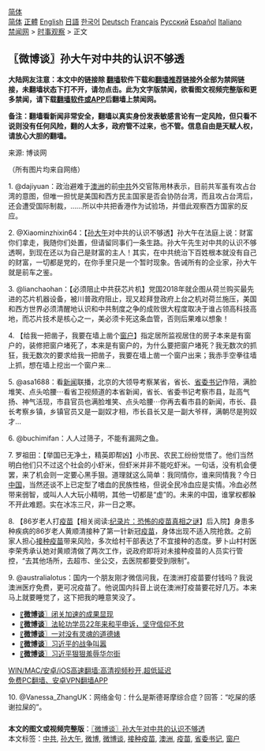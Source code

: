  <!-- 面包屑导航 --> <div class="breadcrumb"><!-- GTranslate: https://gtranslate.io/ -->  <div class="switcher notranslate">  <div class="selected">  <a href="#" onclick="return false;"> 简体</a>  </div>  <div class="option">  <a href="https://www.bannedbook.org" onclick="doGTranslate('zh-CN|zh-CN');jQuery('div.switcher div.selected a').html(jQuery(this).html());return false;" title="简体中文" class="nturl selected"> 简体</a>  <a href="https://www.bannedbook.org/zh-tw/" onclick="doGTranslate('zh-CN|zh-TW');jQuery('div.switcher div.selected a').html(jQuery(this).html());return false;" title="繁體中文" class="nturl"> 正體</a>  <a href="https://www.bannedbook.org/en/" onclick="doGTranslate('zh-CN|en');jQuery('div.switcher div.selected a').html(jQuery(this).html());return false;" title="English" class="nturl"> English</a>  <a href="https://www.bannedbook.org/ja/" onclick="doGTranslate('zh-CN|ja');jQuery('div.switcher div.selected a').html(jQuery(this).html());return false;" title="日本語" class="nturl"> 日語</a>  <a href="https://www.bannedbook.org/ko/" onclick="doGTranslate('zh-CN|ko');jQuery('div.switcher div.selected a').html(jQuery(this).html());return false;" title="한국어" class="nturl"> 한국어</a>  <a href="https://www.bannedbook.org/de/" onclick="doGTranslate('zh-CN|de');jQuery('div.switcher div.selected a').html(jQuery(this).html());return false;" title="Deutsch" class="nturl"> Deutsch</a>  <a href="https://www.bannedbook.org/fr/" onclick="doGTranslate('zh-CN|fr');jQuery('div.switcher div.selected a').html(jQuery(this).html());return false;" title="Français" class="nturl"> Français</a>  <a href="https://www.bannedbook.org/ru/" onclick="doGTranslate('zh-CN|ru');jQuery('div.switcher div.selected a').html(jQuery(this).html());return false;" title="Русский" class="nturl"> Русский</a>  <a href="https://www.bannedbook.org/es/" onclick="doGTranslate('zh-CN|es');jQuery('div.switcher div.selected a').html(jQuery(this).html());return false;" title="Español" class="nturl"> Español</a>  <a href="https://www.bannedbook.org/it/" onclick="doGTranslate('zh-CN|it');jQuery('div.switcher div.selected a').html(jQuery(this).html());return false;" title="Italiano" class="nturl"> Italiano</a>  </div>  </div>      <div class='breadcrumb-sub'><!-- Breadcrumb NavXT 6.3.0 --> <a href="https://www.bannedbook.org/" class="home">禁闻网</a> &gt; <a href="https://www.bannedbook.org/bnews/ssgc/" class="category">时事观察</a> &gt; 正文</div></div><h2>〖微博谈〗孙大午对中共的认识不够透</h2> <p class="notice"><b>大陆网友注意：本文中的链接除 <a href="https://github.com/bannedbook/fanqiang" >翻墙</a>软件下载和<a href="https://github.com/killgcd/justmysocks/blob/master/README.md">翻墙推荐</a>链接外全部为禁网链接，未翻墙状态下打不开，请勿点击。此为文字版禁闻，欲看图文视频完整版和更多禁闻，请下载<a href="https://github.com/bannedbook/fanqiang">翻墙软件或APP</a>后翻墙上禁闻网。</p><p>备注：翻墙看新闻非常安全，翻墙以真实身份发表敏感言论有一定风险，但只看不说则没有任何风险，翻的人太多，政府管不过来，也不管。信息自由是天赋人权，请放心大胆的翻墙。</b></p>  <div class="entry"> <p>来源:&nbsp;博谈网                          </p> <p>（所有图片均来自网络）</p> <p></p> <p></p> <p></p>  <p></p> <p></p> <p></p> <p></p> <p></p>  <p></p> <p></p> <p>1. @dajiyuan：政治避难于<a href="https://www.bannedbook.org/bnews/tag/%e6%be%b3%e6%b4%b2/" class="st_tag internal_tag" rel="tag" title="标签 澳洲 下的日志">澳洲</a>的前<a href="https://www.bannedbook.org/bnews/tag/%e4%b8%ad%e5%85%b1/" class="st_tag internal_tag" rel="tag" title="标签 中共 下的日志">中共</a>外交官陈用林表示，目前共军虽有攻占台湾的意图，但唯一担忧是美国和西方民主国家是否会协防台湾，而且攻占台湾后，还会遭受国际制裁，……所以中共把香港作为试验场，并借此观察西方国家的反应。</p> <p>2. @Xiaominzhixin64：【<a href="https://www.bannedbook.org/bnews/tag/%e5%ad%99%e5%a4%a7%e5%8d%88/" class="st_tag internal_tag" rel="tag" title="标签 孙大午 下的日志">孙大午</a>对中共的认识不够透】孙大午在法庭上说：财富你们拿走，我随你们处置，但请留同事们一条生路。孙大午先生对中共的认识不够透啊，到现在还以为自己是财富的主人！其实，在中共统治下百姓根本就没有自己的财富，一切都是党的，在你手里只是一个暂时现象。告诫所有的企业家，孙大午就是前车之鉴。</p> <p>3. @lianchaohan：【必须阻止中共获芯片机】党国2018年就企图从荷兰购买最先进的芯片机器设备，被川普政府阻止，现又趁拜登政府上台之机对荷兰施压，美国和西方世界必须清醒地认识和中共制度之争的成败很大程度取决于谁占领高科技高地，而芯片技术是核心之一，美必须卡死这条血管，否则后果难以想象！</p>  <p>4. 【给我一把凿子，我要在墙上凿个<a href="https://www.bannedbook.org/bnews/tag/%E7%AA%97%E6%88%B7/" class="st_tag internal_tag" rel="tag" title="标签 窗户 下的日志">窗户</a>】指定居所监视居住的房子本来是有窗户的，装修把窗户堵死了，本来是有窗户的，为什么要把窗户堵死？我无数次的抓狂，我无数次的要求给我一把凿子，我要在墙上凿一个窗户出来；我赤手空拳往墙上抓，想在墙上挖出一个窗户来…</p> <p>5. @asa1688：看<span class='wp_keywordlink_affiliate'><a href="https://www.bannedbook.org/" title="新闻">新闻</a></span>联播，北京的大领导考察某省，省长、<a href="https://www.bannedbook.org/bnews/tag/%e7%9c%81%e5%a7%94%e4%b9%a6%e8%ae%b0/" class="st_tag internal_tag" rel="tag" title="标签 省委书记 下的日志">省委书记</a>作陪，满脸堆笑、点头哈腰⋯看省卫视频道的本省新闻，省长、省委书记考察市县，趾高气扬、神气活现，市县官员也满脸堆笑、点头哈腰⋯你再去看市县的新闻，市长、县长考察乡镇，乡镇官员又是一副奴才相，市长县长又是一副大爷样，满朝尽是狗奴才…</p> <p>6. @buchimifan：人人过筛子，不能有漏网之鱼。</p> <p>7. 罗祖田：【举国已无净土，精英即帮凶】小市民、农民工纷纷觉悟了。他们当然明白他们只不过这个社会的小虾米，但虾米并非不能吃虾米。一句话，没有机会便罢，来了机会则一定要心黑手狠。道理就这么简单：我同情你，谁来同情我？今日<span class='wp_keywordlink_affiliate'><a href="https://www.bannedbook.org/" title="中国" target="_blank">中国</a></span>，当然还谈不上已定型了嗜血的民族性格，但说全民冷血应是实情。冷血必然带来弱智，或叫人人大玩小精明，其他一切都是“虚”的。未来的中国，谁掌权都躲不开此难题。实在冰冻三尺，非一日之寒。</p> <p>8. 【86岁老人打<span class='wp_keywordlink'><a href="https://www.bannedbook.org/bnews/tculture/20160630/551027.html" title="疫苗" target="_blank">疫苗</a></span>【相关阅读:<a href='https://www.bannedbook.org/bnews/topimagenews/20180408/925060.html' target='_blank'>纪录片：恐怖的疫苗真相之谜</a>】后入院】身患多种疾病的86岁老人黄顺清接种了第一针新冠<a href="https://www.bannedbook.org/bnews/tag/%e7%96%ab%e8%8b%97/" class="st_tag internal_tag" rel="tag" title="标签 疫苗 下的日志">疫苗</a>，身体出现不适入院抢救。之前家人担心<a href="https://www.bannedbook.org/bnews/tag/%E6%8E%A5%E7%A7%8D%E7%96%AB%E8%8B%97/" class="st_tag internal_tag" rel="tag" title="标签 接种疫苗 下的日志">接种疫苗</a>带来风险，多次给村干部表达了不宜接种的态度。萝卜山村村医李荣秀承认她对黄顺清做了两次工作，说政府即将对未接种疫苗的人员实行管控，“去其他场所，去超市、坐公交，去医院都要受到限制”。</p>  <p>9. @australialotus：国内一个朋友刚才微信问我，在澳洲打疫苗要付钱吗？我说澳洲医疗免费，更可况疫苗了。他说国内抖音上说在澳洲打疫苗要花好几万。本来马上就要睡觉了，这下把我的睡意笑没了。</p> <ul class='op-related-articles' title='相关阅读'> <li><a href='https://www.bannedbook.org/bnews/ssgc/20210718/1589464.html' target='_blank'>〖<b>微博谈</b>〗闭关加速的成果显现</a></li> <li><a href='https://www.bannedbook.org/bnews/ssgc/20210717/1588868.html' target='_blank'>〖<b>微博谈</b>〗法轮功学员22年来和平申诉，坚守信仰不怠</a></li> <li><a href='https://www.bannedbook.org/bnews/ssgc/20210716/1588160.html' target='_blank'>〖<b>微博谈</b>〗一对没有灵魂的道德婊</a></li> <li><a href='https://www.bannedbook.org/bnews/ssgc/20210715/1587472.html' target='_blank'>〖<b>微博谈</b>〗习近平的战争叫嚣</a></li> <li><a href='https://www.bannedbook.org/bnews/ssgc/20210714/1586831.html' target='_blank'>〖<b>微博谈</b>〗习近平狠狠羞辱华尔街</a></li> </ul> <p class="texttj"> <a href="https://github.com/bannedbook/fanqiang/wiki/V2ray%E6%9C%BA%E5%9C%BA" target="_blank">WIN/MAC/安卓/iOS高速翻墙:高清视频秒开,超低延迟</a><br/> <a href="https://github.com/bannedbook/fanqiang/wiki/%E7%A6%81%E9%97%BB%E7%BD%91%E5%AE%89%E5%8D%93%E7%BF%BB%E5%A2%99%E6%96%B0%E9%97%BBAPP" target="_blank">免费PC翻墙、安卓VPN翻墙APP</a></p><p>10. @Vanessa_ZhangUK：网络金句：什么是斯德哥摩综合症？回答：“吃屎的感谢拉屎的”。</p><a name='sharetosocial'></a>  <div style="margin-bottom:5px;padding-bottom:5px;clear:both"> <div id="archive-pix-1" class="banner-ads"> <!-- AuctionX Display platform tag START --> <div id="26318x728x90x621x_ADSLOT2" clicktrack="%%CLICK_URL_ESC%%"></div> <!-- AuctionX Display platform tag END --> </div> <div id="archive-pix-2" class="banner-ads"> <!-- AuctionX Display platform tag START --> <div id="26315x300x250x621x_ADSLOT2" clicktrack="%%CLICK_URL_ESC%%"></div> <!-- AuctionX Display platform tag END --> </div> </div>    <div id="archive-pix-1" class="banner-ads"> <!-- AuctionX Display platform tag START --> <div id="26318x728x90x621x_ADSLOT3" clicktrack="%%CLICK_URL_ESC%%"></div> <!-- AuctionX Display platform tag END --> </div> <div><b>本文的图文或视频完整版</b>：<a href='https://www.bannedbook.org/bnews/ssgc/20210719/1589907.html'>〖微博谈〗孙大午对中共的认识不够透</a></div>  </div><!--END ENTRY--> <div class="postfooter"> <div>本文标签：<a href="https://www.bannedbook.org/bnews/tag/%e4%b8%ad%e5%85%b1/" rel="tag">中共</a>, <a href="https://www.bannedbook.org/bnews/tag/%e5%ad%99%e5%a4%a7%e5%8d%88/" rel="tag">孙大午</a>, <a href="https://www.bannedbook.org/bnews/tag/%e5%be%ae%e5%8d%9a/" rel="tag">微博</a>, <a href="https://www.bannedbook.org/bnews/tag/%e5%be%ae%e5%8d%9a%e8%b0%88/" rel="tag">微博谈</a>, <a href="https://www.bannedbook.org/bnews/tag/%E6%8E%A5%E7%A7%8D%E7%96%AB%E8%8B%97/" rel="tag">接种疫苗</a>, <a href="https://www.bannedbook.org/bnews/tag/%e6%be%b3%e6%b4%b2/" rel="tag">澳洲</a>, <a href="https://www.bannedbook.org/bnews/tag/%e7%96%ab%e8%8b%97/" rel="tag">疫苗</a>, <a href="https://www.bannedbook.org/bnews/tag/%e7%9c%81%e5%a7%94%e4%b9%a6%e8%ae%b0/" rel="tag">省委书记</a>, <a href="https://www.bannedbook.org/bnews/tag/%E7%AA%97%E6%88%B7/" rel="tag">窗户</a></div>  </div><!--END POSTFOOTER--> 